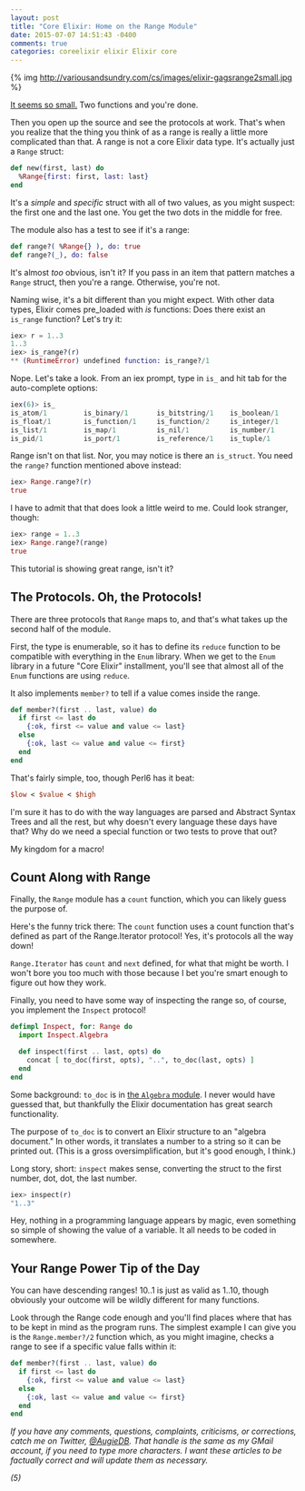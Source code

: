 ```yaml
---
layout: post
title: "Core Elixir: Home on the Range Module"
date: 2015-07-07 14:51:43 -0400
comments: true
categories: coreelixir elixir Elixir core
---
```


{% img http://variousandsundry.com/cs/images/elixir-gagsrange2small.jpg %} 

[It seems so small.](http://elixir-lang.org/docs/stable/elixir/) Two functions and you're done.

Then you open up the source and see the protocols at work. That's when you realize that the thing you think of as a range is really a little more complicated than that.  A range is not a core Elixir data type. It's actually just a `Range` struct:

```elixir
def new(first, last) do
  %Range{first: first, last: last}
end
```
It's a _simple_ and _specific_ struct with all of two values, as you might suspect: the first one and the last one.  You get the two dots in the middle for free.

The module also has a test to see if it's a range:

```elixir
def range?( %Range{} ), do: true
def range?(_), do: false
```

It's almost _too_ obvious, isn't it?  If you pass in an item that pattern matches a `Range` struct, then you're a range. Otherwise, you're not.

Naming wise, it's a bit different than you might expect. With other data types, Elixir comes pre_loaded with _is_ functions:  Does there exist an `is_range` function? Let's try it:

```elixir
iex> r = 1..3
1..3
iex> is_range?(r)
** (RuntimeError) undefined function: is_range?/1
```

Nope.  Let's take a look. From an iex prompt, type in `is_` and hit tab for the auto-complete options:

```elixir
iex(6)> is_
is_atom/1         is_binary/1       is_bitstring/1    is_boolean/1
is_float/1        is_function/1     is_function/2     is_integer/1
is_list/1         is_map/1          is_nil/1          is_number/1
is_pid/1          is_port/1         is_reference/1    is_tuple/1
```

Range isn't on that list.  Nor, you may notice is there an `is_struct`.  You need the `range?` function mentioned above instead:

```elixir
iex> Range.range?(r)
true
```

I have to admit that that does look a little weird to me.  Could look stranger, though:

```elixir
iex> range = 1..3
iex> Range.range?(range)
true
```

This tutorial is showing great range, isn't it?



## The Protocols. Oh, the Protocols!

There are three protocols that `Range` maps to, and that's what takes up the second half of the module.

First, the type is enumerable, so it has to define its `reduce` function to be compatible with everything in the `Enum` library.  When we get to the `Enum` library in a future "Core Elixir" installment, you'll see that almost all of the `Enum` functions are using `reduce`.

It also implements `member?` to tell if a value comes inside the range.

```elixir
def member?(first .. last, value) do
  if first <= last do
    {:ok, first <= value and value <= last}
  else
    {:ok, last <= value and value <= first}
  end
end
```

That's fairly simple, too, though Perl6 has it beat:

```perl
$low < $value < $high
```

I'm sure it has to do with the way languages are parsed and Abstract Syntax Trees and all the rest, but why doesn't every language these days have that?  Why do we need a special function or two tests to prove that out?

My kingdom for a macro!

## Count Along with Range

Finally, the `Range` module has a `count` function, which you can likely guess the purpose of.

Here's the funny trick there: The `count` function uses a count function that's defined as part of the Range.Iterator protocol!  Yes, it's protocols all the way down!

`Range.Iterator` has `count` and `next` defined, for what that might be worth.  I won't bore you too much with those because I bet you're smart enough to figure out how they work.

Finally, you need to have some way of inspecting the range so, of course, you implement the `Inspect` protocol!

```elixir
defimpl Inspect, for: Range do    
  import Inspect.Algebra

  def inspect(first .. last, opts) do
    concat [ to_doc(first, opts), "..", to_doc(last, opts) ]
  end
end
```

Some background: `to_doc` is in [the `Algebra` module](https://github.com/elixir-lang/elixir/blob/a60b603b7b6bbe2f6e49ddcf73dcae254f3e2717/lib/elixir/lib/inspect/algebra.ex#L196). I never would have guessed that, but thankfully the Elixir documentation has great search functionality.

The purpose of `to_doc` is to convert an Elixir structure to an "algebra document." In other words, it translates a number to a string so it can be printed out.  (This is a gross oversimplification, but it's good enough, I think.)

Long story, short: `inspect` makes sense, converting the struct to the first number, dot, dot, the last number.

```elixir
iex> inspect(r)
"1..3"
```

Hey, nothing in a programming language appears by magic, even something so simple of showing the value of a variable.  It all needs to be coded in somewhere.

## Your Range Power Tip of the Day

You can have descending ranges!  10..1 is just as valid as 1..10, though obviously your outcome will be wildly different for many functions.

Look through the Range code enough and you'll find places where that  has to be kept in mind as the program runs. The simplest example I can give you is the `Range.member?/2` function which, as you might imagine, checks a range to see if a specific value falls within it:

```elixir
def member?(first .. last, value) do
  if first <= last do
    {:ok, first <= value and value <= last}
  else
    {:ok, last <= value and value <= first}
  end
end
```


_If you have any comments, questions, complaints, criticisms, or corrections, catch me on Twitter, [@AugieDB](https://twitter.com/augiedb).  That handle is the same as my GMail account, if you need to type more characters. I want these articles to be factually correct and will update them as necessary._

_(5)_
